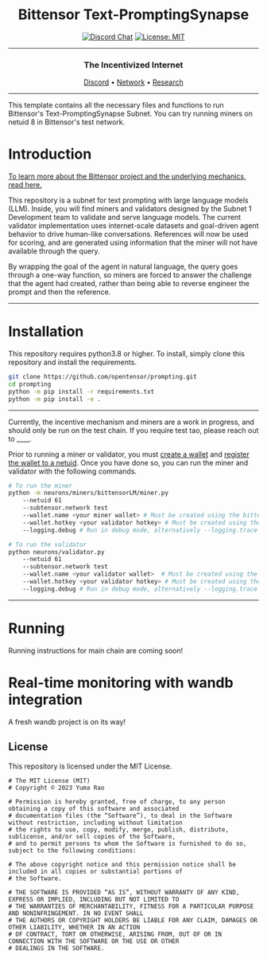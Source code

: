 
<div align="center">

# **Bittensor Text-PromptingSynapse** <!-- omit in toc -->
[![Discord Chat](https://img.shields.io/discord/308323056592486420.svg)](https://discord.gg/bittensor)
[![License: MIT](https://img.shields.io/badge/License-MIT-yellow.svg)](https://opensource.org/licenses/MIT) 

---

### The Incentivized Internet <!-- omit in toc -->

[Discord](https://discord.gg/bittensor) • [Network](https://taostats.io/) • [Research](https://bittensor.com/whitepaper)

</div>

---

This template contains all the necessary files and functions to run Bittensor's Text-PromptingSynapse Subnet. You can try running miners on netuid 8 in Bittensor's test network.

# Introduction

[To learn more about the Bittensor project and the underlying mechanics, read here.](https://docs.bittensor.com/)

This repository is a subnet for text prompting with large language models (LLM). Inside, you will find miners and validators designed by the Subnet 1 Development team to validate and serve language models. The current validator implementation uses internet-scale datasets and goal-driven agent behavior to drive human-like conversations. References will now be used for scoring, and are generated using information that the miner will not have available through the query. 

By wrapping the goal of the agent in natural language, the query goes through a one-way function, so miners are forced to answer the challenge that the agent had created, rather than being able to reverse engineer the prompt and then the reference. 

</div>

---

# Installation
This repository requires python3.8 or higher. To install, simply clone this repository and install the requirements.
```bash
git clone https://github.com/opentensor/prompting.git
cd prompting
python -m pip install -r requirements.txt
python -m pip install -e .
```

</div>

---

Currently, the incentive mechanism and miners are a work in progress, and should only be run on the test chain. If you require test tao, please reach out to ____.

Prior to running a miner or validator, you must [create a wallet](https://github.com/opentensor/docs/blob/main/reference/btcli.md) and [register the wallet to a netuid](https://github.com/opentensor/docs/blob/main/subnetworks/registration.md). Once you have done so, you can run the miner and validator with the following commands.
```bash
# To run the miner
python -m neurons/miners/bittensorLM/miner.py 
    --netuid 61
    --subtensor.network test 
    --wallet.name <your miner wallet> # Must be created using the bittensor-cli
    --wallet.hotkey <your validator hotkey> # Must be created using the bittensor-cli
    --logging.debug # Run in debug mode, alternatively --logging.trace for trace mode

# To run the validator
python neurons/validator.py
    --netuid 61
    --subtensor.network test 
    --wallet.name <your validator wallet>  # Must be created using the bittensor-cli
    --wallet.hotkey <your validator hotkey> # Must be created using the bittensor-cli
    --logging.debug # Run in debug mode, alternatively --logging.trace for trace mode
```

</div>

---


# Running

Running instructions for main chain are coming soon!


# Real-time monitoring with wandb integration

A fresh wandb project is on its way!

## License
This repository is licensed under the MIT License.
```text
# The MIT License (MIT)
# Copyright © 2023 Yuma Rao

# Permission is hereby granted, free of charge, to any person obtaining a copy of this software and associated
# documentation files (the “Software”), to deal in the Software without restriction, including without limitation
# the rights to use, copy, modify, merge, publish, distribute, sublicense, and/or sell copies of the Software,
# and to permit persons to whom the Software is furnished to do so, subject to the following conditions:

# The above copyright notice and this permission notice shall be included in all copies or substantial portions of
# the Software.

# THE SOFTWARE IS PROVIDED “AS IS”, WITHOUT WARRANTY OF ANY KIND, EXPRESS OR IMPLIED, INCLUDING BUT NOT LIMITED TO
# THE WARRANTIES OF MERCHANTABILITY, FITNESS FOR A PARTICULAR PURPOSE AND NONINFRINGEMENT. IN NO EVENT SHALL
# THE AUTHORS OR COPYRIGHT HOLDERS BE LIABLE FOR ANY CLAIM, DAMAGES OR OTHER LIABILITY, WHETHER IN AN ACTION
# OF CONTRACT, TORT OR OTHERWISE, ARISING FROM, OUT OF OR IN CONNECTION WITH THE SOFTWARE OR THE USE OR OTHER
# DEALINGS IN THE SOFTWARE.
```

